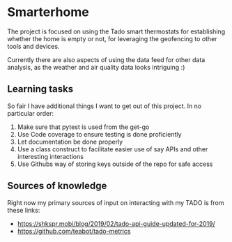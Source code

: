 # Smarterhome

The project is focused on using the Tado smart thermostats
for establishing whether the home is empty or not, for
leveraging the geofencing to other tools and devices.

Currently there are also aspects of using the data feed
for other data analysis, as the weather and air quality data
looks intriguing :)

## Learning tasks

So fair I have additional things I want to get out of this
project. In no particular order:

1. Make sure that pytest is used from the get-go
1. Use Code coverage to ensure testing is done proficiently
1. Let documentation be done properly
1. Use a class construct to facilitate easier use of say APIs
and other interesting interactions
1. Use Githubs way of storing keys outside of the repo for safe
access

## Sources of knowledge

Right now my primary sources of input on interacting with
my TADO is from these links:

* <https://shkspr.mobi/blog/2019/02/tado-api-guide-updated-for-2019/>
* <https://github.com/teabot/tado-metrics>
